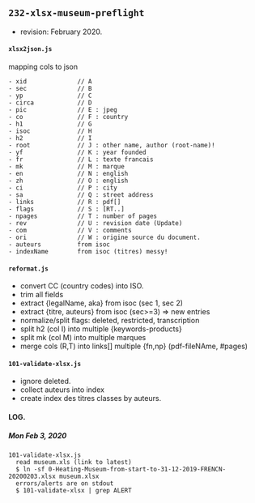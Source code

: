 ## `232-xlsx-museum-preflight`

- revision: February 2020.

#### `xlsx2json.js`

mapping cols to json

```
- xid              // A
- sec              // B
- yp               // C
- circa            // D
- pic              // E : jpeg
- co               // F : country
- h1               // G
- isoc             // H
- h2               // I
- root             // J : other name, author (root-name)!
- yf               // K : year founded
- fr               // L : texte francais
- mk               // M : marque
- en               // N : english
- zh               // O : english
- ci               // P : city
- sa               // Q : street address
- links            // R : pdf[]
- flags            // S : [RT..]
- npages           // T : number of pages
- rev              // U : revision date (Update)
- com              // V : comments
- ori              // W : origine source du document.
- auteurs          from isoc
- indexName        from isoc (titres) messy!
```

#### `reformat.js`
- convert CC (country codes) into ISO.
- trim all fields
- extract {legalName, aka} from isoc (sec 1, sec 2)
- extract {titre, auteurs} from isoc (sec>=3) => new entries
- normalize/split flags: deleted, restricted, transcription
- split h2 (col I) into multiple {keywords-products}
- split mk (col M) into multiple marques
- merge cols (R,T) into links[] multiple {fn,np} (pdf-fileNAme, #pages)

#### `101-validate-xlsx.js`

- ignore deleted.
- collect auteurs into index
- create index des titres classes by auteurs.






#### LOG.

##### Mon Feb 3, 2020
```
101-validate-xlsx.js
  read museum.xls (link to latest)
  $ ln -sf 0-Heating-Museum-from-start-to-31-12-2019-FRENCN-20200203.xlsx museum.xlsx
  errors/alerts are on stdout
  $ 101-validate-xlsx | grep ALERT
```
